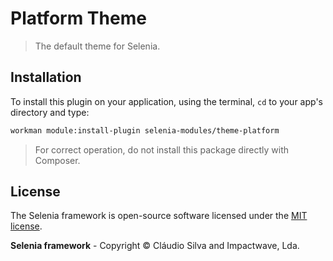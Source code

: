 # Platform Theme

> The default theme for Selenia.

## Installation

To install this plugin on your application, using the terminal, `cd` to your app's directory and type:

```bash
workman module:install-plugin selenia-modules/theme-platform
```

> For correct operation, do not install this package directly with Composer.

## License

The Selenia framework is open-source software licensed under the [MIT license](http://opensource.org/licenses/MIT).

**Selenia framework** - Copyright &copy; Cláudio Silva and Impactwave, Lda.
